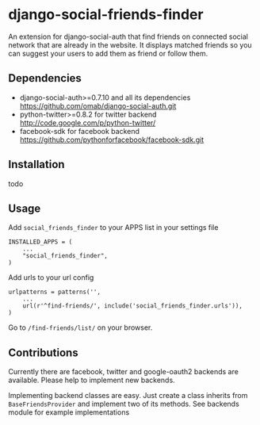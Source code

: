django-social-friends-finder
============================

An extension for django-social-auth that find friends on connected social network that are already in the website. 
It displays matched friends so you can suggest your users to add them as friend or follow them. 

Dependencies
------------

  * django-social-auth>=0.7.10 and all its dependencies https://github.com/omab/django-social-auth.git
  * python-twitter>=0.8.2 for twitter backend http://code.google.com/p/python-twitter/
  * facebook-sdk for facebook backend https://github.com/pythonforfacebook/facebook-sdk.git

Installation
------------

todo

Usage
-----

Add `social_friends_finder` to your APPS list in your settings file

    INSTALLED_APPS = (
        ...
        "social_friends_finder",
    )

Add urls to your url config

    urlpatterns = patterns('',
        ...
        url(r'^find-friends/', include('social_friends_finder.urls')),
    )

Go to `/find-friends/list/` on your browser.

Contributions
-------------

Currently there are facebook, twitter and google-oauth2 backends are available. Please help to implement new backends.

Implementing backend classes are easy. Just create a class inherits from `BaseFriendsProvider` and implement two of its methods. 
See backends module for example implementations
